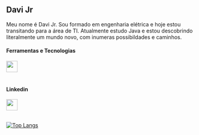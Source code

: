 ## Davi Jr 


Meu nome é Davi Jr. Sou formado em engenharia elétrica e hoje estou transitando para a área de TI. Atualmente estudo Java e estou descobrindo literalmente um mundo novo, com inumeras possibildades e caminhos. 

#### Ferramentas e Tecnologias
<div>
    <img src="https://cdn.jsdelivr.net/gh/devicons/devicon/icons/java/java-original.svg" width="30" height="30"/>
</div>
<br>

#### Linkedin
<div align="left"> 
  <a href="https://www.linkedin.com/in/davicjr/" target="_blank"><img src="https://cdn.jsdelivr.net/gh/devicons/devicon/icons/linkedin/linkedin-original.svg" width="30" height="30" target="_blank"></a> 
</div>
<br>

[![Top Langs](https://github-readme-stats.vercel.app/api?username=engdvj&show_icons=true&theme=transparent)](https://github.com/engdvj/github-readme-stats)

